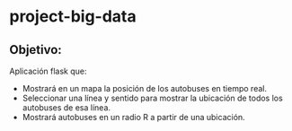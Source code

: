 # project-big-data

## Objetivo:
Aplicación flask que:
- Mostrará en un mapa la posición de los autobuses en tiempo real.
- Seleccionar una línea y sentido para mostrar la ubicación de todos los autobuses de esa línea.
- Mostrará autobuses en un radio R a partir de una ubicación.
